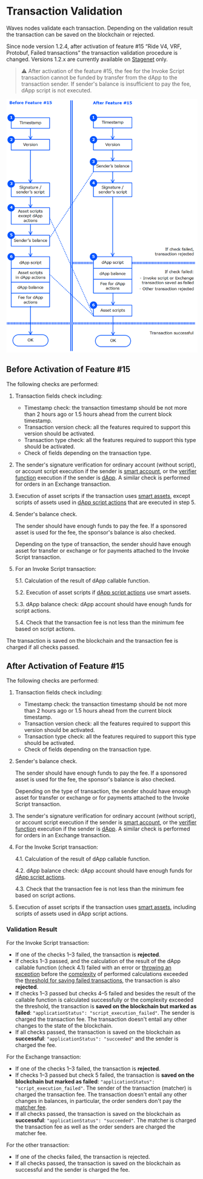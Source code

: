 # Transaction Validation

Waves nodes validate each transaction. Depending on the validation result the transaction can be saved on the blockchain or rejected.

Since node version 1.2.4, after activation of feature #15 “Ride V4, VRF, Protobuf, Failed transactions” the transaction validation procedure is changed. Versions 1.2.x are currently available on [Stagenet](/en/blockchain/blockchain-network/) only.

> :warning: After activation of the feature #15, the fee for the Invoke Script transaction cannot be funded by transfer from the dApp to the transaction sender. If sender's balance is insufficient to pay the fee, dApp script is not executed.

![](./_assets/tx-validaton.png)

## Before Activation of Feature #15

The following checks are performed:

1. Transaction fields check including:

   * Timestamp check: the transaction timestamp should be not more than 2 hours ago or 1.5 hours ahead from the current block timestamp.
   * Transaction version check: all the features required to support this version should be activated.
   * Transaction type check: all the features required to support this type should be activated.
   * Check of fields depending on the transaction type.

2. The sender's signature verification for ordinary account (without script), or account script execution if the sender is [smart account](/en/blockchain/account/smart-account), or the [verifier function](/en/ride/functions/verifier-function) execution if the sender is [dApp](/en/blockchain/account/dapp). A similar check is performed for orders in an Exchange transaction.

3. Execution of asset scripts if the transaction uses [smart assets](/en/blockchain/token/smart-asset), except scripts of assets used in [dApp script actions](/en/ride/structures/script-actions/) that are executed in step 5.
4. Sender's balance check.

   The sender should have enough funds to pay the fee. If a sponsored asset is used for the fee, the sponsor's balance is also checked.

   Depending on the type of transaction, the sender should have enough asset for transfer or exchange or for payments attached to the Invoke Script transaction.
5. For an Invoke Script transaction:

   5.1. Calculation of the result of dApp callable function.

   5.2. Execution of asset scripts if [dApp script actions](/en/ride/structures/script-actions/) use smart assets.

   5.3. dApp balance check: dApp account should have enough funds for script actions.

   5.4. Check that the transaction fee is not less than the minimum fee based on script actions.

The transaction is saved on the blockchain and the transaction fee is charged if all checks passed.

## After Activation of Feature #15

The following checks are performed:

1. Transaction fields check including:

   * Timestamp check: the transaction timestamp should be not more than 2 hours ago or 1.5 hours ahead from the current block timestamp.
   * Transaction version check: all the features required to support this version should be activated.
   * Transaction type check: all the features required to support this type should be activated.
   * Check of fields depending on the transaction type.

2. Sender's balance check.

   The sender should have enough funds to pay the fee. If a sponsored asset is used for the fee, the sponsor's balance is also checked.

   Depending on the type of transaction, the sender should have enough asset for transfer or exchange or for payments attached to the Invoke Script transaction.

3. The sender's signature verification for ordinary account (without script), or account script execution if the sender is [smart account](/en/blockchain/account/smart-account), or the [verifier function](/en/ride/functions/verifier-function) execution if the sender is [dApp](/en/blockchain/account/dapp). A similar check is performed for orders in an Exchange transaction.
4. For the Invoke Script transaction:

   4.1. Calculation of the result of dApp callable function.

   4.2. dApp balance check: dApp account should have enough funds for [dApp script actions](/en/ride/structures/script-actions/).

   4.3. Check that the transaction fee is not less than the minimum fee based on script actions.

5. Execution of asset scripts if the transaction uses [smart assets](/en/blockchain/token/smart-asset), including scripts of assets used in dApp script actions.

### Validation Result

For the Invoke Script transaction:
* If one of the checks 1–3 failed, the transaction is **rejected**.
* If checks 1–3 passed, and the calculation of the result of the dApp callable function (check 4.1) failed with an error or [throwing an exception](/en/ride/exceptions) before the [complexity](/en/ride/base-concepts/complexity) of performed calculations exceeded the [threshold for saving failed transactions](/en/ride/limits/), the transaction is also **rejected**.
* If checks 1–3 passed but checks 4–5 failed and besides the result of the callable function is calculated successfully or the complexity exceeded the threshold, the transaction is **saved on the blockchain but marked as failed**: `"applicationStatus": "script_execution_failed"`. The sender is charged the transaction fee. The transaction doesn't entail any other changes to the state of the blockchain.
* If all checks passed, the transaction is saved on the blockchain as **successful**: `"applicationStatus": "succeeded"` and the sender is charged the fee.

For the Exchange transaction:
* If one of the checks 1–3 failed, the transaction is **rejected**.
* If checks 1–3 passed but check 5 failed, the transaction is **saved on the blockchain but marked as failed**: `"applicationStatus": "script_execution_failed"`. The sender of the transaction (matcher) is charged the transaction fee. The transaction doesn't entail any other changes in balances, in particular, the order senders don't pay the [matcher fee](/ru/blockchain/transaction-type/exchange-transaction#matcher-fee).
* If all checks passed, the transaction is saved on the blockchain as **successful**: `"applicationStatus": "succeeded"`. The matcher is charged the transaction fee as well as the order senders are charged the matcher fee.

For the other transaction:
* If one of the checks failed, the transaction is rejected.
* If all checks passed, the transaction is saved on the blockchain as successful and the sender is charged the fee.
